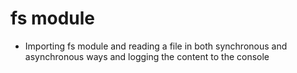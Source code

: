 # fs module

- Importing fs module and reading a file in both synchronous and asynchronous ways and logging the content to the console

